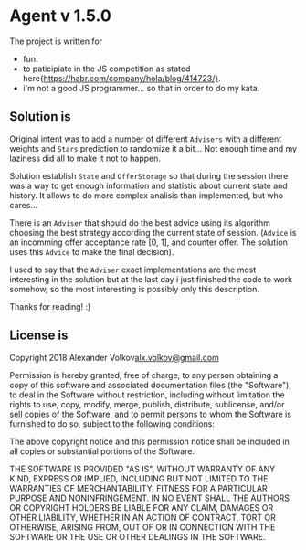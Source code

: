 # Agent v 1.5.0

The project is written for
- fun.
- to  paticipiate in the JS competition as stated here{https://habr.com/company/hola/blog/414723/}.
- i'm not a good JS programmer... so that in order to do my kata.

## Solution is 

Original intent was to add a number of different `Advisers` with a different weights and `Stars` prediction to randomize it a bit...
Not enough time and my laziness did all to make it not to happen. 

Solution establish `State` and `OfferStorage` so that during the session there was a way to get enough information and statistic about current state and history. It allows to do more complex analisis than implemented, but who cares...

There is an `Adviser` that should do the best advice using its algorithm choosing the best strategy according the current state of session.
(`Advice` is an incomming offer acceptance rate [0, 1], and counter offer. The solution uses this `Advice` to make the final decision).

I used to say that the `Adviser` exact implementations are the most interesting in the solution but at the last day i just finished the code to work somehow, so the most interesting is possibly only this description.

Thanks for reading! :)

## License is

Copyright 2018 Alexander Volkov<alx.volkov@gmail.com>

Permission is hereby granted, free of charge, to any person obtaining a copy of this software and associated documentation files (the "Software"), to deal in the Software without restriction, including without limitation the rights to use, copy, modify, merge, publish, distribute, sublicense, and/or sell copies of the Software, and to permit persons to whom the Software is furnished to do so, subject to the following conditions:

The above copyright notice and this permission notice shall be included in all copies or substantial portions of the Software.

THE SOFTWARE IS PROVIDED "AS IS", WITHOUT WARRANTY OF ANY KIND, EXPRESS OR IMPLIED, INCLUDING BUT NOT LIMITED TO THE WARRANTIES OF MERCHANTABILITY, FITNESS FOR A PARTICULAR PURPOSE AND NONINFRINGEMENT. IN NO EVENT SHALL THE AUTHORS OR COPYRIGHT HOLDERS BE LIABLE FOR ANY CLAIM, DAMAGES OR OTHER LIABILITY, WHETHER IN AN ACTION OF CONTRACT, TORT OR OTHERWISE, ARISING FROM, OUT OF OR IN CONNECTION WITH THE SOFTWARE OR THE USE OR OTHER DEALINGS IN THE SOFTWARE.